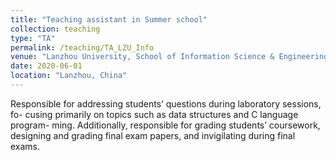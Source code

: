 ```yaml
---
title: "Teaching assistant in Summer school"
collection: teaching
type: "TA"
permalink: /teaching/TA_LZU_Info
venue: "Lanzhou University, School of Information Science & Engineering"
date: 2020-06-01
location: "Lanzhou, China"
---
```


Responsible for addressing students’ questions during laboratory sessions, fo- cusing primarily on topics such as data structures and C language program- ming. Additionally, responsible for grading students’ coursework, designing and grading final exam papers, and invigilating during final exams.


